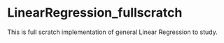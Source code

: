 # LinearRegression_fullscratch
This is  full scratch implementation of general Linear Regression to study.
